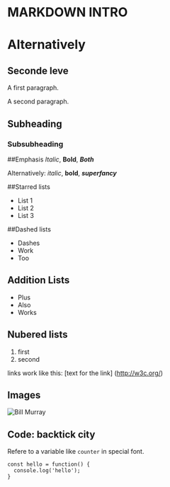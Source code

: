 # MARKDOWN INTRO

Alternatively
=============

Seconde leve
------------


A first paragraph.

A second paragraph.

## Subheading
### Subsubheading

##Emphasis
*Italic*, **Bold**, ***Both***

Alternatively: _italic_, __bold__, ___superfancy___

##Starred lists
* List 1
* List 2
* List 3

##Dashed lists
- Dashes
- Work
- Too

## Addition Lists
+ Plus
+ Also
+ Works

## Nubered lists

1. first
1. second

links work like this: [text for the link] (http://w3c.org/)

## Images
![Bill Murray](http://fillmarray.com/400/700)

## Code: backtick city
Refere to a variable like `counter` in special font.

```
const hello = function() {
  console.log('hello');
}
```

